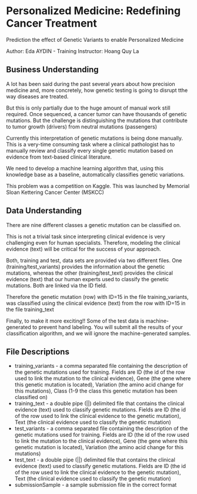 # Personalized Medicine: Redefining Cancer Treatment
Prediction the effect of Genetic Variants to enable Personalized Medicine

Author: Eda AYDIN - Training Instructor: Hoang Quy La

## Business Understanding

A lot has been said during the past several years about how precision medicine and, more concretely, how genetic testing is going to disrupt tthe way diseases are treated. 

But this is only partially due to the huge amount of manual work still required. Once sequenced, a cancer tumor can have thousands of genetic mutations. But the challenge is distinguishing the mutations that contribute to tumor growth (drivers) from neutral mutations (passengers)

Currently this interpretation of genetic mutations is being done manually. This is a very-time consuming task where a clinical pathologist has to manually review and classify every single genetic mutation based on evidence from text-based clinical literature.

We need to develop a machine learning algorithm that, using this knowledge base as a baseline, automatically classifies genetic variations.

This problem was a competition on Kaggle. This was launched by Memorial Sloan Kettering Cancer Center (MSKCC)

## Data Understanding

There are nine different classes a genetic mutation can be classified on.

This is not a trivial task since interpreting clinical evidence is very challenging even for human specialists. Therefore, modeling the clinical evidence (text) will be critical for the success of your approach.

Both, training and test, data sets are provided via two different files. One (training/test_variants) provides the information about the genetic mutations, whereas the other (training/test_text) provides the clinical evidence (text) that our human experts used to classify the genetic mutations. Both are linked via the ID field.

Therefore the genetic mutation (row) with ID=15 in the file training_variants, was classified using the clinical evidence (text) from the row with ID=15 in the file training_text

Finally, to make it more exciting!! Some of the test data is machine-generated to prevent hand labeling. You will submit all the results of your classification algorithm, and we will ignore the machine-generated samples. 

## File Descriptions

* training_variants - a comma separated file containing the description of the genetic mutations used for training. Fields are ID (the id of the row used to link the mutation to the clinical evidence), Gene (the gene where this genetic mutation is located), Variation (the amino acid change for this mutations), Class (1-9 the class this genetic mutation has been classified on)
* training_text - a double pipe (||) delimited file that contains the clinical evidence (text) used to classify genetic mutations. Fields are ID (the id of the row used to link the clinical evidence to the genetic mutation), Text (the clinical evidence used to classify the genetic mutation)
* test_variants - a comma separated file containing the description of the genetic mutations used for training. Fields are ID (the id of the row used to link the mutation to the clinical evidence), Gene (the gene where this genetic mutation is located), Variation (the amino acid change for this mutations)
* test_text - a double pipe (||) delimited file that contains the clinical evidence (text) used to classify genetic mutations. Fields are ID (the id of the row used to link the clinical evidence to the genetic mutation), Text (the clinical evidence used to classify the genetic mutation)
* submissionSample - a sample submission file in the correct format

